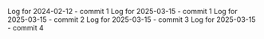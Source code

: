 Log for 2024-02-12 - commit 1
Log for 2025-03-15 - commit 1
Log for 2025-03-15 - commit 2
Log for 2025-03-15 - commit 3
Log for 2025-03-15 - commit 4
